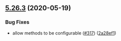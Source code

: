 ## [5.26.3](https://github.com/contentful/contentful-management.js/compare/v5.26.2...v5.26.3) (2020-05-19)


### Bug Fixes

* allow methods to be configurable ([#317](https://github.com/contentful/contentful-management.js/issues/317)) ([2a28ef1](https://github.com/contentful/contentful-management.js/commit/2a28ef1b6401d1f75ec53a19a3d3b5d222559a59))
